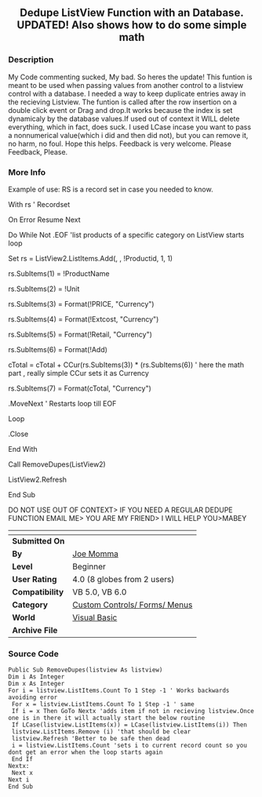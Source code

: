 ﻿<div align="center">

## Dedupe ListView Function with an Database\. UPDATED\! Also shows how to do some simple math


</div>

### Description

My Code commenting sucked, My bad. So heres the update! This funtion is meant to be used when passing values from another control to a listview control with a database. I needed a way to keep duplicate entries away in the recieving Listview. The funtion is called after the row insertion on a double click event or Drag and drop.It works because the index is set dynamicaly by the database values.If used out of context it WILL delete everything, which in fact, does suck. I used LCase incase you want to pass a nonnumerical value(which i did and then did not), but you can remove it, no harm, no foul. Hope this helps. Feedback is very welcome. Please Feedback, Please.
 
### More Info
 
Example of use: RS is a record set in case you needed to know.

With rs ' Recordset

On Error Resume Next

Do While Not .EOF  'list products of a specific category on ListView starts loop

Set rs = ListView2.ListItems.Add(, , !Productid, 1, 1)

rs.SubItems(1) = !ProductName

rs.SubItems(2) = !Unit

rs.SubItems(3) = Format(!PRICE, "Currency")

rs.SubItems(4) = Format(!Extcost, "Currency")

rs.SubItems(5) = Format(!Retail, "Currency")

rs.SubItems(6) = Format(!Add)

cTotal = cTotal + CCur(rs.SubItems(3)) * (rs.SubItems(6)) ' here the math part , really simple CCur sets it as Currency

rs.SubItems(7) = Format(cTotal, "Currency")

.MoveNext ' Restarts loop till EOF

Loop

.Close

End With

Call RemoveDupes(ListView2)

ListView2.Refresh

End Sub

DO NOT USE OUT OF CONTEXT> IF YOU NEED A REGULAR DEDUPE FUNCTION EMAIL ME> YOU ARE MY FRIEND> I WILL HELP YOU>MABEY


<span>             |<span>
---                |---
**Submitted On**   |
**By**             |[Joe Momma](https://github.com/Planet-Source-Code/PSCIndex/blob/master/ByAuthor/joe-momma.md)
**Level**          |Beginner
**User Rating**    |4.0 (8 globes from 2 users)
**Compatibility**  |VB 5\.0, VB 6\.0
**Category**       |[Custom Controls/ Forms/  Menus](https://github.com/Planet-Source-Code/PSCIndex/blob/master/ByCategory/custom-controls-forms-menus__1-4.md)
**World**          |[Visual Basic](https://github.com/Planet-Source-Code/PSCIndex/blob/master/ByWorld/visual-basic.md)
**Archive File**   |[](https://github.com/Planet-Source-Code/joe-momma-dedupe-listview-function-with-an-database-updated-also-shows-how-to-do-some-simp__1-33899/archive/master.zip)





### Source Code

```
Public Sub RemoveDupes(listview As listview)
Dim i As Integer
Dim x As Integer
For i = listview.ListItems.Count To 1 Step -1 ' Works backwards avoiding error
 For x = listview.ListItems.Count To 1 Step -1 ' same
 If i = x Then GoTo Nextx 'adds item if not in recieving listview.Once one is in there it will actually start the below routine
 If LCase(listview.ListItems(x)) = LCase(listview.ListItems(i)) Then
 listview.ListItems.Remove (i) 'that should be clear
 listview.Refresh 'Better to be safe then dead
 i = listview.ListItems.Count 'sets i to current record count so you dont get an error when the loop starts again
 End If
Nextx:
 Next x
Next i
End Sub
```

